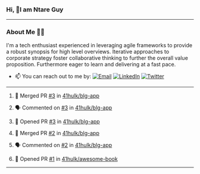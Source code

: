 ### Hi, 👋I am Ntare Guy

---

### About Me 👨‍💻

I'm a tech enthusiast experienced in leveraging agile frameworks to provide a robust synopsis for high level overviews. Iterative approaches to corporate strategy foster collaborative thinking to further the overall value proposition. Furthermore eager to learn and delivering at a fast pace.

- 📫 You can reach out to me by:
  [![Email](https://img.shields.io/badge/--gmail?label=Gmail&logo=Gmail&style=social)](mailto:gntare2@gmail.com)
  [![LinkedIn](https://img.shields.io/badge/--linkedin?label=LinkedIn&logo=LinkedIn&style=social)](https://www.linkedin.com/in/ntare-guy)
  [![Twitter](https://img.shields.io/badge/--twitter?label=Twitter&logo=Twitter&style=social)](https://twitter.com/ntare_guy)
 

---

<!--START_SECTION:activity-->
1. 🎉 Merged PR [#3](https://github.com/41hulk/blg-app/pull/3) in [41hulk/blg-app](https://github.com/41hulk/blg-app)

2. 🗣 Commented on [#3](https://github.com/41hulk/blg-app/issues/3) in [41hulk/blg-app](https://github.com/41hulk/blg-app)
3. 💪 Opened PR [#3](https://github.com/41hulk/blg-app/pull/3) in [41hulk/blg-app](https://github.com/41hulk/blg-app)
4. 🎉 Merged PR [#2](https://github.com/41hulk/blg-app/pull/2) in [41hulk/blg-app](https://github.com/41hulk/blg-app)
5. 🗣 Commented on [#2](https://github.com/41hulk/blg-app/issues/2) in [41hulk/blg-app](https://github.com/41hulk/blg-app)
5. 💪 Opened PR [#1](https://github.com/41hulk/awesome-book/pull/1) in [41hulk/awesome-book](https://github.com/41hulk/awesome-book)
<!--END_SECTION:activity-->

---


